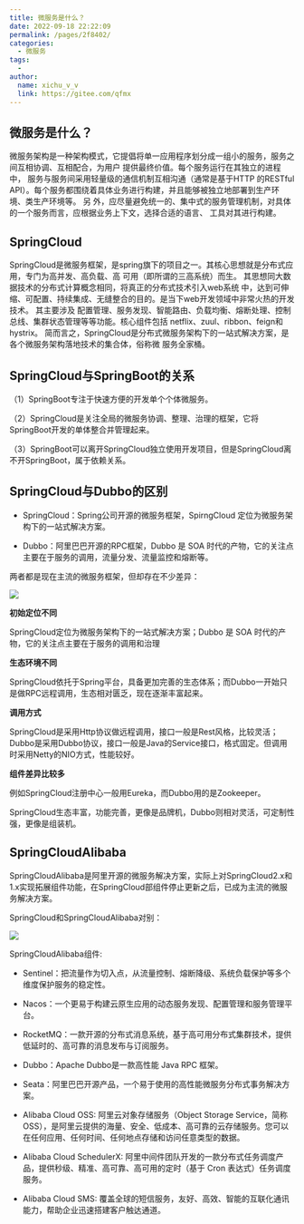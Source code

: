 ```yaml
---
title: 微服务是什么？
date: 2022-09-18 22:22:09
permalink: /pages/2f8402/
categories:
  - 微服务
tags:
  - 
author: 
  name: xichu_v_v
  link: https://gitee.com/qfmx
---
```


## 微服务是什么？
微服务架构是一种架构模式，它提倡将单一应用程序划分成一组小的服务，服务之间互相协调、互相配合，为用户 提供最终价值。每个服务运行在其独立的进程中，
服务与服务间采用轻量级的通信机制互相沟通（通常是基于HTTP 的RESTful API）。每个服务都围绕着具体业务进行构建，并且能够被独立地部署到生产环境、类生产环境等。
另 外，应尽量避免统一的、集中式的服务管理机制，对具体的一个服务而言，应根据业务上下文，选择合适的语言、 工具对其进行构建。

## SpringCloud
SpringCloud是微服务框架，是spring旗下的项目之一。其核心思想就是分布式应用，专门为高并发、高负载、高 可用（即所谓的三高系统）而生。
其思想同大数据技术的分布式计算概念相同，将真正的分布式技术引入web系统 中，达到可伸缩、可配置、持续集成、无缝整合的目的。是当下web开发领域中非常火热的开发技术。
其主要涉及 配置管理、服务发现、智能路由、负载均衡、熔断处理、控制总线、集群状态管理等等功能。核心组件包括 netflix、zuul、ribbon、feign和hystrix。
简而言之，SpringCloud是分布式微服务架构下的一站式解决方案，是各个微服务架构落地技术的集合体，俗称微 服务全家桶。

## SpringCloud与SpringBoot的关系
（1）SpringBoot专注于快速方便的开发单个个体微服务。

（2）SpringCloud是关注全局的微服务协调、整理、治理的框架，它将SpringBoot开发的单体整合并管理起来。

（3）SpringBoot可以离开SpringCloud独立使用开发项目，但是SpringCloud离不开SpringBoot，属于依赖关系。

## SpringCloud与Dubbo的区别

- SpringCloud：Spring公司开源的微服务框架，SpirngCloud 定位为微服务架构下的一站式解决方案。

- Dubbo：阿里巴巴开源的RPC框架，Dubbo 是 SOA 时代的产物，它的关注点主要在于服务的调用，流量分发、流量监控和熔断等。

两者都是现在主流的微服务框架，但却存在不少差异：

![](https://fire-repository.oss-cn-beijing.aliyuncs.com/cloud/image1.png)

**初始定位不同**

SpringCloud定位为微服务架构下的一站式解决方案；Dubbo 是 SOA 时代的产物，它的关注点主要在于服务的调用和治理

**生态环境不同**

SpringCloud依托于Spring平台，具备更加完善的生态体系；而Dubbo一开始只是做RPC远程调用，生态相对匮乏，现在逐渐丰富起来。

**调用方式**

SpringCloud是采用Http协议做远程调用，接口一般是Rest风格，比较灵活；Dubbo是采用Dubbo协议，接口一般是Java的Service接口，格式固定。但调用时采用Netty的NIO方式，性能较好。

**组件差异比较多**

例如SpringCloud注册中心一般用Eureka，而Dubbo用的是Zookeeper。

SpringCloud生态丰富，功能完善，更像是品牌机，Dubbo则相对灵活，可定制性强，更像是组装机。


## SpringCloudAlibaba

SpringCloudAlibaba是阿里开源的微服务解决方案，实际上对SpringCloud2.x和1.x实现拓展组件功能，在SpringCloud部组件停止更新之后，已成为主流的微服务解决方案。

SpringCloud和SpringCloudAlibaba对别：

![](https://fire-repository.oss-cn-beijing.aliyuncs.com/cloud/2.png)

SpringCloudAlibaba组件:

- Sentinel：把流量作为切入点，从流量控制、熔断降级、系统负载保护等多个维度保护服务的稳定性。

- Nacos：一个更易于构建云原生应用的动态服务发现、配置管理和服务管理平台。

- RocketMQ：一款开源的分布式消息系统，基于高可用分布式集群技术，提供低延时的、高可靠的消息发布与订阅服务。

- Dubbo：Apache Dubbo是一款高性能 Java RPC 框架。

- Seata：阿里巴巴开源产品，一个易于使用的高性能微服务分布式事务解决方案。

- Alibaba Cloud OSS: 阿里云对象存储服务（Object Storage Service，简称 OSS），是阿里云提供的海量、安全、低成本、高可靠的云存储服务。您可以在任何应用、任何时间、任何地点存储和访问任意类型的数据。

- Alibaba Cloud SchedulerX: 阿里中间件团队开发的一款分布式任务调度产品，提供秒级、精准、高可靠、高可用的定时（基于 Cron 表达式）任务调度服务。

- Alibaba Cloud SMS: 覆盖全球的短信服务，友好、高效、智能的互联化通讯能力，帮助企业迅速搭建客户触达通道。

 


